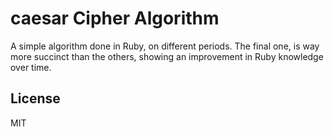 # caesar Cipher Algorithm

A simple algorithm done in Ruby, on different periods. The final one, is way more succinct than the others, showing an improvement in Ruby knowledge over time.

## License

MIT
